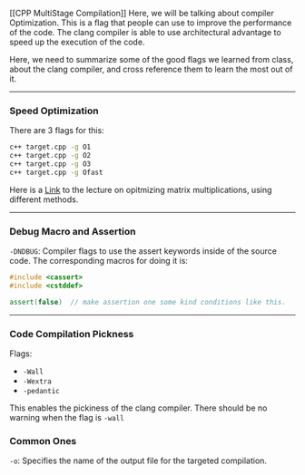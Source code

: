 [[CPP MultiStage Compilation]]
Here, we will be talking about compiler Optimization. This is a flag that people can use to improve the performance of the code. The clang compiler is able to use architectural advantage to speed up the execution of the code. 

Here, we need to summarize some of the good flags we learned from class, about the clang compiler, and cross reference them to learn the most out of it. 

---

### **Speed Optimization**

There are 3 flags for this: 

```bash
c++ target.cpp -g O1
c++ target.cpp -g O2
c++ target.cpp -g O3
c++ target.cpp -g Ofast
```

Here is a [Link](https://amath583.github.io/sp21/_static/pdf/L8.pdf) to the lecture on opitmizing matrix multiplications, using different methods. 

---
### **Debug Macro and Assertion**

`-DNDBUG`: Compiler flags to use the assert keywords inside of the source code. The corresponding macros for doing it is: 

```cpp
#include <cassert>
#include <cstddef>

assert(false)  // make assertion one some kind conditions like this. 
```

---
### **Code Compilation Pickness**

Flags: 
* `-Wall`
* `-Wextra`
* `-pedantic`

This enables the pickiness of the clang compiler. There should be no warning when the flag is `-wall`

### **Common Ones**

`-o`: Specifies the name of the output file for the targeted compilation. 